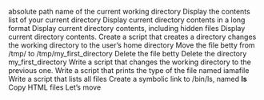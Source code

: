 absolute path name of the current working directory
Display the contents list of your current directory
Display current directory contents in a long format
Display current directory contents, including hidden files
Display current directory contents.
Create a script that creates a directory
changes the working directory to the user’s home directory
Move the file betty from /tmp/ to /tmp/my_first_directory
Delete the file betty
Delete the directory my_first_directory
Write a script that changes the working directory to the previous one.
Write a script that prints the type of the file named iamafile
Write a script that lists all files
Create a symbolic link to /bin/ls, named __ls__
Copy HTML files
Let’s move
